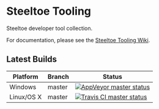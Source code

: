 # Steeltoe Tooling

Steeltoe developer tool collection.

For documentation, please see the [Steeltoe Tooling Wiki](https://github.com/SteeltoeOSS/Tooling/wiki).

## Latest Builds

Platform | Branch | Status
-------- | ------ | ------
Windows  | master | [![AppVeyor master status](https://ci.appveyor.com/api/projects/status/bpwhsnue8j7iiwpp/branch/master?svg=true)](https://ci.appveyor.com/project/steeltoe/tooling/branch/master)
Linux/OS X  | master | [![Travis CI master status](https://travis-ci.org/SteeltoeOSS/Tooling.svg?branch=master)](https://travis-ci.org/SteeltoeOSS/Tooling)
